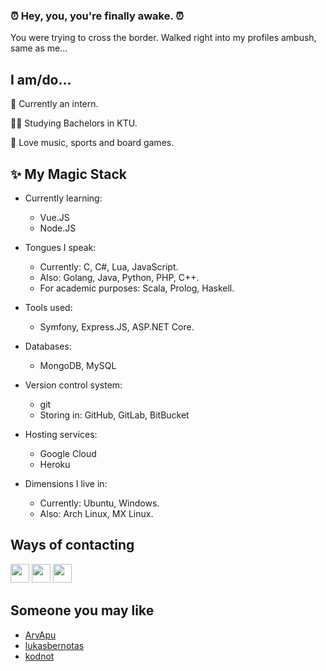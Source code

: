 
<p align="center">
<!--   <img align="middle" width="40%" src="https://external-content.duckduckgo.com/iu/?u=https%3A%2F%2Fmedia1.tenor.com%2Fimages%2F2eada1bbeb4ed4182079cf00070324a2%2Ftenor.gif%3Fitemid%3D13903117&f=1&nofb=1"> -->
</p>

### ⏰ Hey, you, you're finally awake. ⏰
You were trying to cross the border. Walked right into my profiles ambush, same as me...

## I am/do...

👶 Currently an intern.

👨‍🎓 Studying Bachelors in KTU.

🤹 Love music, sports and board games.

##  :sparkles: My Magic Stack

* Currently learning:
  * Vue.JS
  * Node.JS

* Tongues I speak:
  * Currently: C, C#, Lua, JavaScript.
  * Also: Golang, Java, Python, PHP, C++.
  * For academic purposes: Scala, Prolog, Haskell.

* Tools used:
  * Symfony, Express.JS, ASP.NET Core.

* Databases:
  * MongoDB, MySQL

* Version control system:
  * git
  * Storing in: GitHub, GitLab, BitBucket

* Hosting services:
  * Google Cloud
  * Heroku

* Dimensions I live in:
  * Currently: Ubuntu, Windows.
  * Also: Arch Linux, MX Linux.

## Ways of contacting
<a href="mailto:tautvydas.diksas@gmail.com" target="_blank" rel="noopener noreferrer"><img width="30" src="https://www.flaticon.com/svg/static/icons/svg/732/732200.svg"></a>
<a href="https://www.facebook.com/tautvydas.diksas/" target="_blank" rel="noopener noreferrer"><img width="30" src="https://www.flaticon.com/svg/static/icons/svg/733/733547.svg"></a>
<a href="https://www.linkedin.com/in/tautvydas-dikšas-107865173" target="_blank" rel="noopener noreferrer"><img width="30" src="https://www.flaticon.com/svg/static/icons/svg/174/174857.svg"></a>

## Someone you may like

* [ArvApu](https://github.com/ArvApu)
* [lukasbernotas](https://github.com/lukasbernotas)
* [kodnot](https://github.com/Kodnot)

<!--
**TautvydasD/TautvydasD** is a ✨ _special_ ✨ repository because its `README.md` (this file) appears on your GitHub profile.

Here are some ideas to get you started:

- 🔭 I’m currently working on ...
- 🌱 I’m currently learning ...
- 👯 I’m looking to collaborate on ...
- 🤔 I’m looking for help with ...
- 💬 Ask me about ...
- 📫 How to reach me: ...
- 😄 Pronouns: ...
- ⚡ Fun fact: ...
-->
